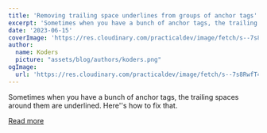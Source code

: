 ```yaml
---
title: 'Removing trailing space underlines from groups of anchor tags'
excerpt: 'Sometimes when you have a bunch of anchor tags, the trailing spaces around them are underlined. Here''s how to fix that.'
date: '2023-06-15'
coverImage: 'https://res.cloudinary.com/practicaldev/image/fetch/s--7s8RwfT4--/c_imagga_scale,f_auto,fl_progressive,h_420,q_auto,w_1000/https://images.unsplash.com/photo-1531160492875-2a09eb0cd73b%3Fixlib%3Drb-4.0.3%26ixid%3DM3wxMjA3fDB8MHxwaG90by1wYWdlfHx8fGVufDB8fHx8fA%253D%253D%26auto%3Dformat%26fit%3Dcrop%26w%3D1742%26q%3D80'
author:
  name: Koders
  picture: "assets/blog/authors/koders.png"
ogImage:
  url: 'https://res.cloudinary.com/practicaldev/image/fetch/s--7s8RwfT4--/c_imagga_scale,f_auto,fl_progressive,h_420,q_auto,w_1000/https://images.unsplash.com/photo-1531160492875-2a09eb0cd73b%3Fixlib%3Drb-4.0.3%26ixid%3DM3wxMjA3fDB8MHxwaG90by1wYWdlfHx8fGVufDB8fHx8fA%253D%253D%26auto%3Dformat%26fit%3Dcrop%26w%3D1742%26q%3D80'
---
```


Sometimes when you have a bunch of anchor tags, the trailing spaces around them are underlined. Here''s how to fix that.

[Read more](https://dev.to/cassidoo/removing-trailing-space-underlines-from-groups-of-anchor-tags-54ib)
